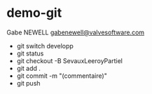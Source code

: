 # demo-git

Gabe NEWELL
gabenewell@valvesoftware.com

* git switch developp
* git status
* git checkout -B SevauxLeeroyPartiel
* git add .
* git commit -m "(commentaire)"
* git push